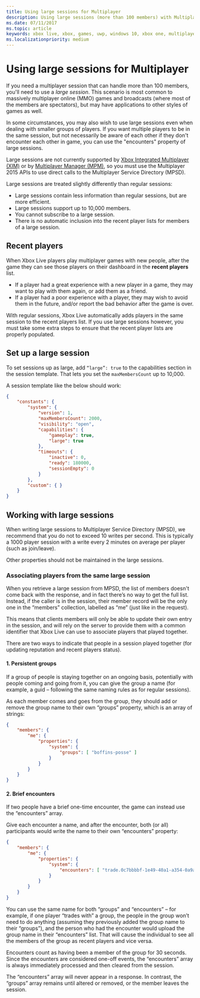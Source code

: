 ```yaml
---
title: Using large sessions for Multiplayer
description: Using large sessions (more than 100 members) with Multiplayer features.
ms.date: 07/11/2017
ms.topic: article
keywords: xbox live, xbox, games, uwp, windows 10, xbox one, multiplayer, large session, recent players
ms.localizationpriority: medium
---
```


# Using large sessions for Multiplayer

If you need a multiplayer session that can handle more than 100 members, you'll need to use a *large session*.
This scenario is most common to massively multiplayer online (MMO) games and broadcasts (where most of the members are spectators), but may have applications to other styles of games as well.

In some circumstances, you may also wish to use large sessions even when dealing with smaller groups of players.
If you want multiple players to be in the same session, but not necessarily be aware of each other if they don't encounter each other in game, you can use the "encounters" property of large sessions.

Large sessions are not currently supported by [Xbox Integrated Multiplayer (XIM)](../xbox-integrated-multiplayer/xbox-integrated-multiplayer.md) or by [Multiplayer Manager (MPM)](../multiplayer-manager/multiplayer-manager.md), so you must use the Multiplayer 2015 APIs to use direct calls to the Multiplayer Service Directory (MPSD).

Large sessions are treated slightly differently than regular sessions:

* Large sessions contain less information than regular sessions, but are more efficient.
* Large sessions support up to 10,000 members.
* You cannot subscribe to a large session.
* There is no automatic inclusion into the recent player lists for members of a large session.


## Recent players

When Xbox Live players play multiplayer games with new people, after the game they can see those players on their dashboard in the **recent players** list.
* If a player had a great experience with a new player in a game, they may want to play with them again, or add them as a friend.
* If a player had a poor experience with a player, they may wish to avoid them in the future, and/or report the bad behavior after the game is over.

With regular sessions, Xbox Live automatically adds players in the same session to the recent players list.
If you use large sessions however, you must take some extra steps to ensure that the recent player lists are properly populated.


## Set up a large session

To set sessions up as large, add `“large”: true` to the capabilities section in the session template.
That lets you set the `maxMembersCount` up to 10,000.

A session template like the below should work:

```json
{
    "constants": {
        "system": {
            "version": 1,
            "maxMembersCount": 2000,
            "visibility": "open",
            "capabilities": {
                "gameplay": true,
                "large": true
            },
            "timeouts": {
                "inactive": 0,
                "ready": 180000,
                "sessionEmpty": 0
            }
        },
        "custom": { }
    }
}
```


## Working with large sessions

When writing large sessions to Multiplayer Service Directory (MPSD), we recommend that you do not to exceed 10 writes per second.
This is typically a 1000 player session with a write every 2 minutes on average per player (such as join/leave).

Other properties should not be maintained in the large sessions.


### Associating players from the same large session

When you retrieve a large session from MPSD, the list of members doesn't come back with the response, and in fact there’s no way to get the full list.
Instead, if the caller is in the session, their member record will be the only one in the “members” collection, labelled as “me” (just like in the request).

This means that clients members will only be able to update their own entry in the session, and will rely on the server to provide them with a common identifier that Xbox Live can use to associate players that played together.

There are two ways to indicate that people in a session played together (for updating reputation and recent players status).


#### 1. Persistent groups

If a group of people is staying together on an ongoing basis, potentially with people coming and going from it, you can give the group a name (for example, a guid – following the same naming rules as for regular sessions).

As each member comes and goes from the group, they should add or remove the group name to their own “groups” property, which is an array of strings:

```json
{
    "members": {
        "me": {
            "properties": {
                "system": {
                    "groups": [ "boffins-posse" ]
                }
            }
        }
    }
}
```


#### 2. Brief encounters

If two people have a brief one-time encounter, the game can instead use the “encounters” array.

Give each encounter a name, and after the encounter, both (or all) participants would write the name to their own “encounters” property:

```json
{
    "members": {
        "me": {
            "properties": {
                "system": {
                    "encounters": [ "trade.0c7bbbbf-1e49-40a1-a354-0a9a9e23d26a" ]
                }
            }
        }
    }
}
```

You can use the same name for both “groups” and “encounters” – for example, if one player “trades with” a group, the people in the group won’t need to do anything (assuming they previously added the group name to their “groups”), and the person who had the encounter would upload the group name in their “encounters” list.
That will cause the individual to see all the members of the group as recent players and vice versa.

Encounters count as having been a member of the group for 30 seconds.
Since the encounters are considered one-off events, the “encounters” array is always immediately processed and then cleared from the session.

The “encounters” array will never appear in a response.
In contrast, the “groups” array remains until altered or removed, or the member leaves the session.
